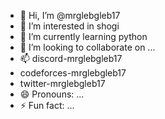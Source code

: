- 👋 Hi, I’m @mrglebgleb17
- 👀 I’m interested in shogi
- 🌱 I’m currently learning python
- 💞️ I’m looking to collaborate on ...
- 📫 discord-mrglebgleb17
- codeforces-mrglebgleb17
- twitter-mrglebgleb17
- 😄 Pronouns: ...
- ⚡ Fun fact: ...

<!---
mrglebgleb17/mrglebgleb17 is a ✨ special ✨ repository because its `README.md` (this file) appears on your GitHub profile.
You can click the Preview link to take a look at your changes.
--->
